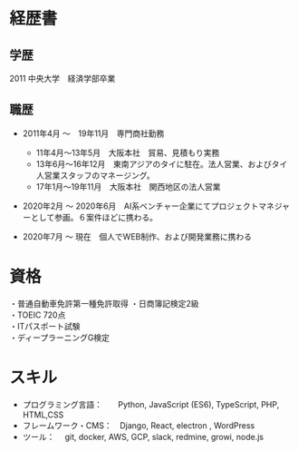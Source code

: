 # 経歴書

## 学歴
2011 中央大学　経済学部卒業

## 職歴
- 2011年4月 〜　19年11月　専門商社勤務
  - 11年4月〜13年5月　大阪本社　貿易、見積もり実務
  - 13年6月〜16年12月　東南アジアのタイに駐在。法人営業、およびタイ人営業スタッフのマネージング。
  - 17年1月〜19年11月　大阪本社　関西地区の法人営業
  
- 2020年2月 〜 2020年6月　AI系ベンチャー企業にてプロジェクトマネジャーとして参画。６案件ほどに携わる。
- 2020年7月 〜 現在　個人でWEB制作、および開発業務に携わる

# 資格
・普通自動車免許第一種免許取得
・日商簿記検定2級　                
・TOEIC 720点　　                
・ITパスポート試験                 
・ディープラーニングG検定

# スキル
- プログラミング言語：　　Python, JavaScript (ES6), TypeScript, PHP, HTML,CSS 
- フレームワーク・CMS：　Django, React, electron , WordPress
- ツール：　 git, docker, AWS, GCP, slack, redmine, growi, node.js

